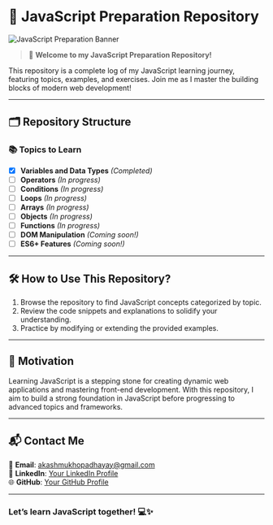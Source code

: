 # 📜 **JavaScript Preparation Repository**  

![JavaScript Preparation Banner](https://via.placeholder.com/1200x400.png?text=Master+JavaScript+Step+by+Step)  

> 🚀 **Welcome to my JavaScript Preparation Repository!**  

This repository is a complete log of my JavaScript learning journey, featuring topics, examples, and exercises. Join me as I master the building blocks of modern web development!  

--- 

## 🗂️ **Repository Structure**  

### 📚 **Topics to Learn**  
- [x] **Variables and Data Types** *(Completed)*  
- [ ] **Operators** *(In progress)*  
- [ ] **Conditions** *(In progress)*  
- [ ] **Loops** *(In progress)*  
- [ ] **Arrays** *(In progress)*  
- [ ] **Objects** *(In progress)*  
- [ ] **Functions** *(In progress)*  
- [ ] **DOM Manipulation** *(Coming soon!)*  
- [ ] **ES6+ Features** *(Coming soon!)*  

---

## 🛠️ **How to Use This Repository?**  
1. Browse the repository to find JavaScript concepts categorized by topic.  
2. Review the code snippets and explanations to solidify your understanding.  
3. Practice by modifying or extending the provided examples.  

---

## 🌟 **Motivation**  
Learning JavaScript is a stepping stone for creating dynamic web applications and mastering front-end development. With this repository, I aim to build a strong foundation in JavaScript before progressing to advanced topics and frameworks.  

---

## 📬 **Contact Me**  
💌 **Email**: [akashmukhopadhayay@gmail.com](mailto:akashmukhopadhayay@gmail.com)  
💼 **LinkedIn**: [Your LinkedIn Profile](#)  
🌐 **GitHub**: [Your GitHub Profile](#)  

---

### **Let’s learn JavaScript together! 💻✨**
